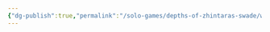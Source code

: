 ```yaml
---
{"dg-publish":true,"permalink":"/solo-games/depths-of-zhintaras-swade/world/drukmor-excalidraw/","tags":["excalidraw"]}
---
```

<style> .container {font-family: sans-serif; text-align: center;} .button-wrapper button {z-index: 1;height: 40px; width: 100px; margin: 10px;padding: 5px;} .excalidraw .App-menu_top .buttonList { display: flex;} .excalidraw-wrapper { height: 800px; margin: 50px; position: relative;} :root[dir="ltr"] .excalidraw .layer-ui__wrapper .zen-mode-transition.App-menu_bottom--transition-left {transform: none;} </style><script src="https://cdn.jsdelivr.net/npm/react@17/umd/react.production.min.js"></script><script src="https://cdn.jsdelivr.net/npm/react-dom@17/umd/react-dom.production.min.js"></script><script type="text/javascript" src="https://cdn.jsdelivr.net/npm/@excalidraw/excalidraw@0/dist/excalidraw.production.min.js"></script><div id="Drukmorexcalidraw.md"></div><script>(function(){const InitialData={"type":"excalidraw","version":2,"source":"https://github.com/zsviczian/obsidian-excalidraw-plugin/releases/tag/2.2.8","elements":[{"type":"image","version":346,"versionNonce":274837405,"index":"a0","isDeleted":false,"id":"Dbqjiogc1_NIml1RNRUYi","fillStyle":"solid","strokeWidth":2,"strokeStyle":"solid","roughness":1,"opacity":100,"angle":0,"x":-1811.6021279649065,"y":-292.0710354228315,"strokeColor":"transparent","backgroundColor":"transparent","width":1160.4040733768609,"height":1485.6294302649947,"seed":1687153755,"groupIds":[],"frameId":null,"roundness":null,"boundElements":[],"updated":1720059009333,"link":null,"locked":true,"status":"pending","fileId":"f87466b032965d28bd70abe170887650af1c6469","scale":[1,1]},{"type":"text","version":308,"versionNonce":232601651,"index":"a1","isDeleted":false,"id":"aoI1mlWD","fillStyle":"solid","strokeWidth":2,"strokeStyle":"solid","roughness":1,"opacity":100,"angle":0,"x":-1317.3719929331314,"y":-201.7915043948949,"strokeColor":"#1e1e1e","backgroundColor":"transparent","width":75.8751220703125,"height":31.919223189991293,"seed":500826167,"groupIds":[],"frameId":null,"roundness":null,"boundElements":[],"updated":1720059009968,"link":null,"locked":false,"fontSize":25.535378551993034,"fontFamily":1,"text":"Dwarf","rawText":"Dwarf","textAlign":"left","verticalAlign":"top","containerId":null,"originalText":"Dwarf","autoResize":true,"lineHeight":1.25},{"type":"image","version":402,"versionNonce":1126413309,"index":"a2","isDeleted":false,"id":"L727GVgG0l6PQ82yAbce3","fillStyle":"solid","strokeWidth":2,"strokeStyle":"solid","roughness":1,"opacity":100,"angle":0,"x":-629.0415633103976,"y":-219.83975124471067,"strokeColor":"transparent","backgroundColor":"transparent","width":803.0876554601809,"height":549.0106388678502,"seed":588001913,"groupIds":[],"frameId":null,"roundness":null,"boundElements":[],"updated":1720059009333,"link":null,"locked":false,"status":"pending","fileId":"1380db20114086e96ff916953eb40a85aed6a555","scale":[1,1]},{"type":"text","version":295,"versionNonce":869783677,"index":"a3","isDeleted":false,"id":"BBcw3K6F","fillStyle":"solid","strokeWidth":2,"strokeStyle":"solid","roughness":1,"opacity":100,"angle":0,"x":-1054.198817292128,"y":207.59547390479202,"strokeColor":"#1e1e1e","backgroundColor":"transparent","width":195.5341796875,"height":31.919223189991293,"seed":915098615,"groupIds":[],"frameId":null,"roundness":null,"boundElements":[],"updated":1720059009968,"link":null,"locked":false,"fontSize":25.535378551993034,"fontFamily":1,"text":"Low Light Vision","rawText":"Low Light Vision","textAlign":"left","verticalAlign":"top","containerId":null,"originalText":"Low Light Vision","autoResize":true,"lineHeight":1.25},{"type":"text","version":298,"versionNonce":2022554067,"index":"a4","isDeleted":false,"id":"LuV3fVQh","fillStyle":"solid","strokeWidth":2,"strokeStyle":"solid","roughness":1,"opacity":100,"angle":0,"x":-1048.0781016207698,"y":237.93388036652232,"strokeColor":"#1e1e1e","backgroundColor":"transparent","width":175.05914306640625,"height":31.919223189991293,"seed":1567854393,"groupIds":[],"frameId":null,"roundness":null,"boundElements":[],"updated":1720059009968,"link":null,"locked":false,"fontSize":25.535378551993034,"fontFamily":1,"text":"Reduced Pace","rawText":"Reduced Pace","textAlign":"left","verticalAlign":"top","containerId":null,"originalText":"Reduced Pace","autoResize":true,"lineHeight":1.25},{"type":"text","version":263,"versionNonce":1805762781,"index":"a5","isDeleted":false,"id":"a8K4YCu1","fillStyle":"solid","strokeWidth":2,"strokeStyle":"solid","roughness":1,"opacity":100,"angle":0,"x":-1380.9955605284836,"y":-59.23405830937486,"strokeColor":"#1e1e1e","backgroundColor":"transparent","width":15.77752685546875,"height":31.919223189991293,"seed":1241507575,"groupIds":[],"frameId":null,"roundness":null,"boundElements":[],"updated":1720059009968,"link":null,"locked":false,"fontSize":25.535378551993034,"fontFamily":1,"text":"5","rawText":"5","textAlign":"left","verticalAlign":"top","containerId":null,"originalText":"5","autoResize":true,"lineHeight":1.25},{"type":"text","version":267,"versionNonce":1761412979,"index":"a6","isDeleted":false,"id":"YY3IAGqe","fillStyle":"solid","strokeWidth":2,"strokeStyle":"solid","roughness":1,"opacity":100,"angle":0,"x":-1055.4194839905724,"y":267.9379793880357,"strokeColor":"#1e1e1e","backgroundColor":"transparent","width":74.57310485839844,"height":31.919223189991293,"seed":705897337,"groupIds":[],"frameId":null,"roundness":null,"boundElements":[],"updated":1720059009968,"link":null,"locked":false,"fontSize":25.535378551993034,"fontFamily":1,"text":"Tough","rawText":"Tough","textAlign":"left","verticalAlign":"top","containerId":null,"originalText":"Tough","autoResize":true,"lineHeight":1.25},{"type":"text","version":285,"versionNonce":1993317693,"index":"a7","isDeleted":false,"id":"HeLNl9rP","fillStyle":"solid","strokeWidth":2,"strokeStyle":"solid","roughness":1,"opacity":100,"angle":0,"x":-1756.6224702259299,"y":-93.83110670730184,"strokeColor":"#1e1e1e","backgroundColor":"transparent","width":14.347854614257812,"height":31.919223189991293,"seed":845571479,"groupIds":[],"frameId":null,"roundness":null,"boundElements":[],"updated":1720059009968,"link":null,"locked":false,"fontSize":25.535378551993034,"fontFamily":1,"text":"x","rawText":"x","textAlign":"left","verticalAlign":"top","containerId":null,"originalText":"x","autoResize":true,"lineHeight":1.25},{"type":"text","version":322,"versionNonce":1433510163,"index":"a8","isDeleted":false,"id":"FpvYTTYB","fillStyle":"solid","strokeWidth":2,"strokeStyle":"solid","roughness":1,"opacity":100,"angle":0,"x":-1777.496661998382,"y":-118.14768188553558,"strokeColor":"#1e1e1e","backgroundColor":"transparent","width":14.347854614257812,"height":31.919223189991293,"seed":1320236345,"groupIds":[],"frameId":null,"roundness":null,"boundElements":[],"updated":1720059009968,"link":null,"locked":false,"fontSize":25.535378551993034,"fontFamily":1,"text":"x","rawText":"x","textAlign":"left","verticalAlign":"top","containerId":null,"originalText":"x","autoResize":true,"lineHeight":1.25},{"type":"text","version":313,"versionNonce":750972317,"index":"a9","isDeleted":false,"id":"IKc4Lkp2","fillStyle":"solid","strokeWidth":2,"strokeStyle":"solid","roughness":1,"opacity":100,"angle":0,"x":-1729.1155872013017,"y":-146.5593366404578,"strokeColor":"#1e1e1e","backgroundColor":"transparent","width":14.347854614257812,"height":31.919223189991293,"seed":2009493623,"groupIds":[],"frameId":null,"roundness":null,"boundElements":[],"updated":1720059009968,"link":null,"locked":false,"fontSize":25.535378551993034,"fontFamily":1,"text":"x","rawText":"x","textAlign":"left","verticalAlign":"top","containerId":null,"originalText":"x","autoResize":true,"lineHeight":1.25},{"type":"text","version":307,"versionNonce":660735667,"index":"aA","isDeleted":false,"id":"sazLErhd","fillStyle":"solid","strokeWidth":2,"strokeStyle":"solid","roughness":1,"opacity":100,"angle":0,"x":-1757.4460541829042,"y":-173.16488232460802,"strokeColor":"#1e1e1e","backgroundColor":"transparent","width":14.347854614257812,"height":31.919223189991293,"seed":113380057,"groupIds":[],"frameId":null,"roundness":null,"boundElements":[],"updated":1720059009968,"link":null,"locked":false,"fontSize":25.535378551993034,"fontFamily":1,"text":"x","rawText":"x","textAlign":"left","verticalAlign":"top","containerId":null,"originalText":"x","autoResize":true,"lineHeight":1.25},{"type":"text","version":325,"versionNonce":2091725309,"index":"aB","isDeleted":false,"id":"QC2Yt2zV","fillStyle":"solid","strokeWidth":2,"strokeStyle":"solid","roughness":1,"opacity":100,"angle":0,"x":-1729.3566592695652,"y":-199.8822526358765,"strokeColor":"#1e1e1e","backgroundColor":"transparent","width":14.347854614257812,"height":31.919223189991293,"seed":1948158167,"groupIds":[],"frameId":null,"roundness":null,"boundElements":[],"updated":1720059009968,"link":null,"locked":false,"fontSize":25.535378551993034,"fontFamily":1,"text":"x","rawText":"x","textAlign":"left","verticalAlign":"top","containerId":null,"originalText":"x","autoResize":true,"lineHeight":1.25},{"type":"text","version":304,"versionNonce":1433712723,"index":"aC","isDeleted":false,"id":"ztZM0bvn","fillStyle":"solid","strokeWidth":2,"strokeStyle":"solid","roughness":1,"opacity":100,"angle":0,"x":-1756.0772031333192,"y":78.92411201135315,"strokeColor":"#1e1e1e","backgroundColor":"transparent","width":14.347854614257812,"height":31.919223189991293,"seed":1725869401,"groupIds":[],"frameId":null,"roundness":null,"boundElements":[],"updated":1720059009968,"link":null,"locked":false,"fontSize":25.535378551993034,"fontFamily":1,"text":"x","rawText":"x","textAlign":"left","verticalAlign":"top","containerId":null,"originalText":"x","autoResize":true,"lineHeight":1.25},{"type":"text","version":287,"versionNonce":1938811485,"index":"aD","isDeleted":false,"id":"5ai7f2IO","fillStyle":"solid","strokeWidth":2,"strokeStyle":"solid","roughness":1,"opacity":100,"angle":0,"x":-1775.6556483031966,"y":113.69345597093138,"strokeColor":"#1e1e1e","backgroundColor":"transparent","width":14.347854614257812,"height":31.919223189991293,"seed":306699863,"groupIds":[],"frameId":null,"roundness":null,"boundElements":[],"updated":1720059009968,"link":null,"locked":false,"fontSize":25.535378551993034,"fontFamily":1,"text":"x","rawText":"x","textAlign":"left","verticalAlign":"top","containerId":null,"originalText":"x","autoResize":true,"lineHeight":1.25},{"type":"text","version":313,"versionNonce":1031812595,"index":"aE","isDeleted":false,"id":"Cm7LyQjs","fillStyle":"solid","strokeWidth":2,"strokeStyle":"solid","roughness":1,"opacity":100,"angle":0,"x":-1755.1512875606043,"y":129.4199557611255,"strokeColor":"#1e1e1e","backgroundColor":"transparent","width":14.347854614257812,"height":31.919223189991293,"seed":1527699193,"groupIds":[],"frameId":null,"roundness":null,"boundElements":[],"updated":1720059009968,"link":null,"locked":false,"fontSize":25.535378551993034,"fontFamily":1,"text":"x","rawText":"x","textAlign":"left","verticalAlign":"top","containerId":null,"originalText":"x","autoResize":true,"lineHeight":1.25},{"type":"text","version":333,"versionNonce":37525181,"index":"aF","isDeleted":false,"id":"pKsxNFlT","fillStyle":"solid","strokeWidth":2,"strokeStyle":"solid","roughness":1,"opacity":100,"angle":0,"x":-1732.5323188059979,"y":157.05198424043624,"strokeColor":"#1e1e1e","backgroundColor":"transparent","width":14.347854614257812,"height":31.919223189991293,"seed":240935607,"groupIds":[],"frameId":null,"roundness":null,"boundElements":[],"updated":1720059009968,"link":null,"locked":false,"fontSize":25.535378551993034,"fontFamily":1,"text":"x","rawText":"x","textAlign":"left","verticalAlign":"top","containerId":null,"originalText":"x","autoResize":true,"lineHeight":1.25},{"type":"text","version":287,"versionNonce":1049296787,"index":"aG","isDeleted":false,"id":"IC0GxJeN","fillStyle":"solid","strokeWidth":2,"strokeStyle":"solid","roughness":1,"opacity":100,"angle":0,"x":-1776.9775891979152,"y":178.46855981214344,"strokeColor":"#1e1e1e","backgroundColor":"transparent","width":14.347854614257812,"height":31.919223189991293,"seed":845132537,"groupIds":[],"frameId":null,"roundness":null,"boundElements":[],"updated":1720059009968,"link":null,"locked":false,"fontSize":25.535378551993034,"fontFamily":1,"text":"x","rawText":"x","textAlign":"left","verticalAlign":"top","containerId":null,"originalText":"x","autoResize":true,"lineHeight":1.25},{"type":"text","version":337,"versionNonce":55883549,"index":"aH","isDeleted":false,"id":"FcQm5Xvs","fillStyle":"solid","strokeWidth":2,"strokeStyle":"solid","roughness":1,"opacity":100,"angle":0,"x":-1732.0030450285742,"y":201.602525469719,"strokeColor":"#1e1e1e","backgroundColor":"transparent","width":14.347854614257812,"height":31.919223189991293,"seed":281593527,"groupIds":[],"frameId":null,"roundness":null,"boundElements":[],"updated":1720059009968,"link":null,"locked":false,"fontSize":25.535378551993034,"fontFamily":1,"text":"x","rawText":"x","textAlign":"left","verticalAlign":"top","containerId":null,"originalText":"x","autoResize":true,"lineHeight":1.25},{"type":"text","version":343,"versionNonce":315331891,"index":"aI","isDeleted":false,"id":"qGCQ1vPp","fillStyle":"solid","strokeWidth":2,"strokeStyle":"solid","roughness":1,"opacity":100,"angle":0,"x":-1706.076985135569,"y":224.60255555575623,"strokeColor":"#1e1e1e","backgroundColor":"transparent","width":14.347854614257812,"height":31.919223189991293,"seed":2092081305,"groupIds":[],"frameId":null,"roundness":null,"boundElements":[],"updated":1720059009968,"link":null,"locked":false,"fontSize":25.535378551993034,"fontFamily":1,"text":"x","rawText":"x","textAlign":"left","verticalAlign":"top","containerId":null,"originalText":"x","autoResize":true,"lineHeight":1.25},{"type":"text","version":312,"versionNonce":21613437,"index":"aJ","isDeleted":false,"id":"5XdB92s3","fillStyle":"solid","strokeWidth":2,"strokeStyle":"solid","roughness":1,"opacity":100,"angle":0,"x":-1755.6812131327308,"y":246.54566051526103,"strokeColor":"#1e1e1e","backgroundColor":"transparent","width":14.347854614257812,"height":31.919223189991293,"seed":2106279703,"groupIds":[],"frameId":null,"roundness":null,"boundElements":[],"updated":1720059009968,"link":null,"locked":false,"fontSize":25.535378551993034,"fontFamily":1,"text":"x","rawText":"x","textAlign":"left","verticalAlign":"top","containerId":null,"originalText":"x","autoResize":true,"lineHeight":1.25},{"type":"text","version":287,"versionNonce":1772648147,"index":"aK","isDeleted":false,"id":"pqVtt7RC","fillStyle":"solid","strokeWidth":2,"strokeStyle":"solid","roughness":1,"opacity":100,"angle":0,"x":-1776.3166187505556,"y":274.97024512660187,"strokeColor":"#1e1e1e","backgroundColor":"transparent","width":14.347854614257812,"height":31.919223189991293,"seed":1898533433,"groupIds":[],"frameId":null,"roundness":null,"boundElements":[],"updated":1720059009968,"link":null,"locked":false,"fontSize":25.535378551993034,"fontFamily":1,"text":"x","rawText":"x","textAlign":"left","verticalAlign":"top","containerId":null,"originalText":"x","autoResize":true,"lineHeight":1.25},{"type":"text","version":299,"versionNonce":1012749277,"index":"aL","isDeleted":false,"id":"1iByXKWY","fillStyle":"solid","strokeWidth":2,"strokeStyle":"solid","roughness":1,"opacity":100,"angle":0,"x":-1053.4202374876947,"y":33.579365313660446,"strokeColor":"#1e1e1e","backgroundColor":"transparent","width":173.2975311279297,"height":31.919223189991293,"seed":1829846167,"groupIds":[],"frameId":null,"roundness":null,"boundElements":[],"updated":1720059009968,"link":null,"locked":false,"fontSize":25.535378551993034,"fontFamily":1,"text":"Enemy (Major)","rawText":"Enemy (Major)","textAlign":"left","verticalAlign":"top","containerId":null,"originalText":"Enemy (Major)","autoResize":true,"lineHeight":1.25},{"type":"text","version":310,"versionNonce":1102586995,"index":"aM","isDeleted":false,"id":"HIFwEgbx","fillStyle":"solid","strokeWidth":2,"strokeStyle":"solid","roughness":1,"opacity":100,"angle":0,"x":-1059.0003590850242,"y":61.80808316804337,"strokeColor":"#1e1e1e","backgroundColor":"transparent","width":212.71585083007812,"height":31.919223189991293,"seed":1750900695,"groupIds":[],"frameId":null,"roundness":null,"boundElements":[],"updated":1720059009968,"link":null,"locked":false,"fontSize":25.535378551993034,"fontFamily":1,"text":"Impulsive (Major)","rawText":"Impulsive (Major)","textAlign":"left","verticalAlign":"top","containerId":null,"originalText":"Impulsive (Major)","autoResize":true,"lineHeight":1.25},{"type":"text","version":279,"versionNonce":1889587261,"index":"aN","isDeleted":false,"id":"ce0CDuAU","fillStyle":"solid","strokeWidth":2,"strokeStyle":"solid","roughness":1,"opacity":100,"angle":0,"x":-1196.861196859311,"y":-170.5859856538982,"strokeColor":"#1e1e1e","backgroundColor":"transparent","width":17.38592529296875,"height":31.919223189991293,"seed":1680653751,"groupIds":[],"frameId":null,"roundness":null,"boundElements":[],"updated":1720059009968,"link":null,"locked":false,"fontSize":25.535378551993034,"fontFamily":1,"text":"3","rawText":"3","textAlign":"left","verticalAlign":"top","containerId":null,"originalText":"3","autoResize":true,"lineHeight":1.25},{"type":"text","version":320,"versionNonce":46210579,"index":"aO","isDeleted":false,"id":"K3asQneX","fillStyle":"solid","strokeWidth":2,"strokeStyle":"solid","roughness":1,"opacity":100,"angle":0,"x":-1623.7824675324118,"y":207.72281588357646,"strokeColor":"#1e1e1e","backgroundColor":"transparent","width":165.30416870117188,"height":26.899455249201463,"seed":1596051191,"groupIds":[],"frameId":null,"roundness":null,"boundElements":[],"updated":1720059009968,"link":null,"locked":false,"fontSize":21.51956419936117,"fontFamily":1,"text":"Fighting (Agility)","rawText":"Fighting (Agility)","textAlign":"left","verticalAlign":"top","containerId":null,"originalText":"Fighting (Agility)","autoResize":true,"lineHeight":1.25},{"type":"text","version":315,"versionNonce":1542832285,"index":"aP","isDeleted":false,"id":"2SVKa6eh","fillStyle":"solid","strokeWidth":2,"strokeStyle":"solid","roughness":1,"opacity":100,"angle":0,"x":-1545.1882986197147,"y":160.10367871552853,"strokeColor":"#1e1e1e","backgroundColor":"transparent","width":61.99275207519531,"height":23.584830541611264,"seed":2008240951,"groupIds":[],"frameId":null,"roundness":null,"boundElements":[],"updated":1720059009968,"link":null,"locked":false,"fontSize":18.86786443328901,"fontFamily":1,"text":"(Spirit)","rawText":"(Spirit)","textAlign":"left","verticalAlign":"top","containerId":null,"originalText":"(Spirit)","autoResize":true,"lineHeight":1.25},{"type":"text","version":311,"versionNonce":1471800243,"index":"aQ","isDeleted":false,"id":"UQFhkxum","fillStyle":"solid","strokeWidth":2,"strokeStyle":"solid","roughness":1,"opacity":100,"angle":0,"x":-1553.714695167328,"y":93.72881989899224,"strokeColor":"#1e1e1e","backgroundColor":"transparent","width":57.08064270019531,"height":19.58208415393925,"seed":212911289,"groupIds":[],"frameId":null,"roundness":null,"boundElements":[],"updated":1720059009968,"link":null,"locked":false,"fontSize":15.665667323151398,"fontFamily":1,"text":"(Agility)","rawText":"(Agility)","textAlign":"left","verticalAlign":"top","containerId":null,"originalText":"(Agility)","autoResize":true,"lineHeight":1.25},{"type":"text","version":326,"versionNonce":68003069,"index":"aR","isDeleted":false,"id":"3UelMjAU","fillStyle":"solid","strokeWidth":2,"strokeStyle":"solid","roughness":1,"opacity":100,"angle":0,"x":-1561.1404821830924,"y":186.6373118972831,"strokeColor":"#1e1e1e","backgroundColor":"transparent","width":57.08064270019531,"height":19.58208415393925,"seed":214992313,"groupIds":[],"frameId":null,"roundness":null,"boundElements":[],"updated":1720059009968,"link":null,"locked":false,"fontSize":15.665667323151398,"fontFamily":1,"text":"(Agility)","rawText":"(Agility)","textAlign":"left","verticalAlign":"top","containerId":null,"originalText":"(Agility)","autoResize":true,"lineHeight":1.25},{"type":"text","version":582,"versionNonce":1221129555,"index":"aS","isDeleted":false,"id":"OslRsvAl","fillStyle":"solid","strokeWidth":2,"strokeStyle":"solid","roughness":1,"opacity":100,"angle":0,"x":-1431.4442840331612,"y":-285.45651258809926,"strokeColor":"#1e1e1e","backgroundColor":"transparent","width":304.21533203125,"height":63.838446379982585,"seed":305028439,"groupIds":[],"frameId":null,"roundness":null,"boundElements":[],"updated":1720059009968,"link":null,"locked":false,"fontSize":25.535378551993034,"fontFamily":1,"text":"Concept: Dwarven Cleric.\nBreaks and heals bones","rawText":"Concept: Dwarven Cleric.\nBreaks and heals bones","textAlign":"left","verticalAlign":"top","containerId":null,"originalText":"Concept: Dwarven Cleric.\nBreaks and heals bones","autoResize":true,"lineHeight":1.25},{"type":"text","version":361,"versionNonce":1013579101,"index":"aT","isDeleted":false,"id":"YFkdKKB7","fillStyle":"solid","strokeWidth":2,"strokeStyle":"solid","roughness":1,"opacity":100,"angle":0,"x":-1572.9208731762867,"y":140.2737480341575,"strokeColor":"#1e1e1e","backgroundColor":"transparent","width":65.75627136230469,"height":19.58208415393925,"seed":850054329,"groupIds":[],"frameId":null,"roundness":null,"boundElements":[],"updated":1720059009968,"link":null,"locked":false,"fontSize":15.665667323151398,"fontFamily":1,"text":"(Smarts)","rawText":"(Smarts)","textAlign":"left","verticalAlign":"top","containerId":null,"originalText":"(Smarts)","autoResize":true,"lineHeight":1.25},{"type":"text","version":388,"versionNonce":356831987,"index":"aU","isDeleted":false,"id":"4PlPe487","fillStyle":"solid","strokeWidth":2,"strokeStyle":"solid","roughness":1,"opacity":100,"angle":0,"x":-1490.013218221115,"y":113.35340493115518,"strokeColor":"#1e1e1e","backgroundColor":"transparent","width":65.75627136230469,"height":19.58208415393925,"seed":1181711161,"groupIds":[],"frameId":null,"roundness":null,"boundElements":[],"updated":1720059009968,"link":null,"locked":false,"fontSize":15.665667323151398,"fontFamily":1,"text":"(Smarts)","rawText":"(Smarts)","textAlign":"left","verticalAlign":"top","containerId":null,"originalText":"(Smarts)","autoResize":true,"lineHeight":1.25},{"type":"text","version":312,"versionNonce":1817987517,"index":"aV","isDeleted":false,"id":"frD0cRd5","fillStyle":"solid","strokeWidth":2,"strokeStyle":"solid","roughness":1,"opacity":100,"angle":0,"x":-1047.345689617994,"y":345.7847558689516,"strokeColor":"#1e1e1e","backgroundColor":"transparent","width":368.4232482910156,"height":31.919223189991293,"seed":356016313,"groupIds":[],"frameId":null,"roundness":null,"boundElements":[],"updated":1720059009968,"link":null,"locked":false,"fontSize":25.535378551993034,"fontFamily":1,"text":"Arcane Background (Miracles)","rawText":"Arcane Background (Miracles)","textAlign":"left","verticalAlign":"top","containerId":null,"originalText":"Arcane Background (Miracles)","autoResize":true,"lineHeight":1.25},{"type":"text","version":366,"versionNonce":1303641235,"index":"aW","isDeleted":false,"id":"pbi7YNBO","fillStyle":"solid","strokeWidth":2,"strokeStyle":"solid","roughness":1,"opacity":100,"angle":0,"x":-1616.6868262031567,"y":231.3094690651742,"strokeColor":"#1e1e1e","backgroundColor":"transparent","width":135.6419219970703,"height":26.89945524920146,"seed":1161256151,"groupIds":[],"frameId":null,"roundness":null,"boundElements":[],"updated":1720059009968,"link":null,"locked":false,"fontSize":21.519564199361167,"fontFamily":1,"text":"Faith (Spirit)","rawText":"Faith (Spirit)","textAlign":"left","verticalAlign":"top","containerId":null,"originalText":"Faith (Spirit)","autoResize":true,"lineHeight":1.25},{"type":"text","version":301,"versionNonce":352717341,"index":"aX","isDeleted":false,"id":"aHqWyd7T","fillStyle":"solid","strokeWidth":2,"strokeStyle":"solid","roughness":1,"opacity":100,"angle":0,"x":-1043.655245697361,"y":373.4629093002902,"strokeColor":"#1e1e1e","backgroundColor":"transparent","width":76.71760559082031,"height":31.919223189991293,"seed":247027607,"groupIds":[],"frameId":null,"roundness":null,"boundElements":[],"updated":1720059009968,"link":null,"locked":false,"fontSize":25.535378551993034,"fontFamily":1,"text":"Healer","rawText":"Healer","textAlign":"left","verticalAlign":"top","containerId":null,"originalText":"Healer","autoResize":true,"lineHeight":1.25},{"type":"image","version":298,"versionNonce":1706924541,"index":"aY","isDeleted":false,"id":"RZZhJi70gq3Ic0H7rWjSf","fillStyle":"solid","strokeWidth":2,"strokeStyle":"solid","roughness":1,"opacity":100,"angle":0,"x":-618.4433890183036,"y":425.81606359672696,"strokeColor":"transparent","backgroundColor":"transparent","width":446.8691246598781,"height":136.61427525316273,"seed":348018681,"groupIds":[],"frameId":null,"roundness":null,"boundElements":[],"updated":1720059009333,"link":null,"locked":false,"status":"pending","fileId":"69f892606ce41927683ccb0f147a9904dbe62842","scale":[1,1]},{"type":"text","version":303,"versionNonce":768406067,"index":"aZ","isDeleted":false,"id":"pwI2pGsh","fillStyle":"solid","strokeWidth":2,"strokeStyle":"solid","roughness":1,"opacity":100,"angle":0,"x":-1188.5218773432155,"y":620.0293340764346,"strokeColor":"#1e1e1e","backgroundColor":"transparent","width":19.530441284179688,"height":31.919223189991293,"seed":1423104153,"groupIds":[],"frameId":null,"roundness":null,"boundElements":[],"updated":1720059009968,"link":null,"locked":false,"fontSize":25.535378551993034,"fontFamily":1,"text":"8","rawText":"8","textAlign":"left","verticalAlign":"top","containerId":null,"originalText":"8","autoResize":true,"lineHeight":1.25},{"type":"text","version":292,"versionNonce":391691901,"index":"aa","isDeleted":false,"id":"TkIGNdRy","fillStyle":"solid","strokeWidth":2,"strokeStyle":"solid","roughness":1,"opacity":100,"angle":0,"x":-1162.9323268362714,"y":619.7541820578831,"strokeColor":"#1e1e1e","backgroundColor":"transparent","width":37.248260498046875,"height":31.919223189991293,"seed":2045350967,"groupIds":[],"frameId":null,"roundness":null,"boundElements":[],"updated":1720059009968,"link":null,"locked":false,"fontSize":25.535378551993034,"fontFamily":1,"text":"/10","rawText":"/10","textAlign":"left","verticalAlign":"top","containerId":null,"originalText":"/10","autoResize":true,"lineHeight":1.25},{"type":"text","version":272,"versionNonce":913716179,"index":"ab","isDeleted":false,"id":"zVFFomkW","fillStyle":"solid","strokeWidth":2,"strokeStyle":"solid","roughness":1,"opacity":100,"angle":0,"x":-1176.2689623994497,"y":589.8801265364004,"strokeColor":"#1e1e1e","backgroundColor":"transparent","width":33.750640869140625,"height":31.919223189991293,"seed":1649436217,"groupIds":[],"frameId":null,"roundness":null,"boundElements":[],"updated":1720059009968,"link":null,"locked":false,"fontSize":25.535378551993034,"fontFamily":1,"text":"PP","rawText":"PP","textAlign":"left","verticalAlign":"top","containerId":null,"originalText":"PP","autoResize":true,"lineHeight":1.25},{"type":"rectangle","version":295,"versionNonce":1616051901,"index":"ac","isDeleted":false,"id":"mCEpp8C4esmSfZMmgzRJT","fillStyle":"solid","strokeWidth":2,"strokeStyle":"solid","roughness":1,"opacity":100,"angle":0,"x":-1201.8753189608244,"y":584.2787640199745,"strokeColor":"#1e1e1e","backgroundColor":"transparent","width":83.2206384743771,"height":69.35050492852638,"seed":1524946105,"groupIds":[],"frameId":null,"roundness":{"type":3},"boundElements":[],"updated":1720059009333,"link":null,"locked":false},{"type":"text","version":375,"versionNonce":974513885,"index":"ad","isDeleted":false,"id":"TbwFHh8N","fillStyle":"solid","strokeWidth":2,"strokeStyle":"solid","roughness":1,"opacity":100,"angle":0,"x":-1777.8363610570675,"y":662.8528062063481,"strokeColor":"#1e1e1e","backgroundColor":"transparent","width":64.78221130371094,"height":25.192834192889325,"seed":1873715863,"groupIds":[],"frameId":null,"roundness":null,"boundElements":[],"updated":1720059009968,"link":null,"locked":false,"fontSize":20.15426735431146,"fontFamily":1,"text":"Healing","rawText":"Healing","textAlign":"left","verticalAlign":"top","containerId":null,"originalText":"Healing","autoResize":true,"lineHeight":1.25},{"type":"text","version":333,"versionNonce":130433395,"index":"ae","isDeleted":false,"id":"Ij8D2xAH","fillStyle":"solid","strokeWidth":2,"strokeStyle":"solid","roughness":1,"opacity":100,"angle":0,"x":-1779.73170942784,"y":694.0630737379643,"strokeColor":"#1e1e1e","backgroundColor":"transparent","width":154.2884979248047,"height":25.192834192889325,"seed":156063417,"groupIds":[],"frameId":null,"roundness":null,"boundElements":[],"updated":1720059009968,"link":null,"locked":false,"fontSize":20.15426735431146,"fontFamily":1,"text":"Smite (Radiant)","rawText":"Smite (Radiant)","textAlign":"left","verticalAlign":"top","containerId":null,"originalText":"Smite (Radiant)","autoResize":true,"lineHeight":1.25},{"type":"text","version":340,"versionNonce":1875837757,"index":"af","isDeleted":false,"id":"4npLf1pw","fillStyle":"solid","strokeWidth":2,"strokeStyle":"solid","roughness":1,"opacity":100,"angle":0,"x":-1780.7986239928216,"y":722.1788045547992,"strokeColor":"#1e1e1e","backgroundColor":"transparent","width":155.9810333251953,"height":25.192834192889325,"seed":1514224569,"groupIds":[],"frameId":null,"roundness":null,"boundElements":[],"updated":1720059009968,"link":null,"locked":false,"fontSize":20.15426735431146,"fontFamily":1,"text":"Bolt (Holy light)","rawText":"Bolt (Holy light)","textAlign":"left","verticalAlign":"top","containerId":null,"originalText":"Bolt (Holy light)","autoResize":true,"lineHeight":1.25},{"type":"text","version":263,"versionNonce":2063833875,"index":"ag","isDeleted":false,"id":"AGw1qmT2","fillStyle":"solid","strokeWidth":2,"strokeStyle":"solid","roughness":1,"opacity":100,"angle":0,"x":-1608.3761174471492,"y":696.8399600331618,"strokeColor":"#1e1e1e","backgroundColor":"transparent","width":18.177352905273438,"height":31.919223189991293,"seed":38304663,"groupIds":[],"frameId":null,"roundness":null,"boundElements":[],"updated":1720059009968,"link":null,"locked":false,"fontSize":25.535378551993034,"fontFamily":1,"text":"2","rawText":"2","textAlign":"left","verticalAlign":"top","containerId":null,"originalText":"2","autoResize":true,"lineHeight":1.25},{"type":"text","version":278,"versionNonce":1558549405,"index":"ah","isDeleted":false,"id":"E2VONYIl","fillStyle":"solid","strokeWidth":2,"strokeStyle":"solid","roughness":1,"opacity":100,"angle":0,"x":-1519.554157156528,"y":689.9049339604182,"strokeColor":"#1e1e1e","backgroundColor":"transparent","width":87.976318359375,"height":31.919223189991293,"seed":1948645593,"groupIds":[],"frameId":null,"roundness":null,"boundElements":[],"updated":1720059009968,"link":null,"locked":false,"fontSize":25.535378551993034,"fontFamily":1,"text":"Smarts","rawText":"Smarts","textAlign":"left","verticalAlign":"top","containerId":null,"originalText":"Smarts","autoResize":true,"lineHeight":1.25},{"type":"text","version":263,"versionNonce":2091172019,"index":"ai","isDeleted":false,"id":"w76OaSV5","fillStyle":"solid","strokeWidth":2,"strokeStyle":"solid","roughness":1,"opacity":100,"angle":0,"x":-1378.9859857604847,"y":694.172632920526,"strokeColor":"#1e1e1e","backgroundColor":"transparent","width":15.77752685546875,"height":31.919223189991293,"seed":374468633,"groupIds":[],"frameId":null,"roundness":null,"boundElements":[],"updated":1720059009968,"link":null,"locked":false,"fontSize":25.535378551993034,"fontFamily":1,"text":"5","rawText":"5","textAlign":"left","verticalAlign":"top","containerId":null,"originalText":"5","autoResize":true,"lineHeight":1.25},{"type":"image","version":296,"versionNonce":1827880051,"index":"aj","isDeleted":false,"id":"UFCZ6tXiwQ-vJxSV_BQtG","fillStyle":"solid","strokeWidth":2,"strokeStyle":"solid","roughness":1,"opacity":100,"angle":0,"x":-2439.6591320924717,"y":441.04330621147756,"strokeColor":"transparent","backgroundColor":"transparent","width":542.2886419836816,"height":501.4574971754985,"seed":633379737,"groupIds":[],"frameId":null,"roundness":null,"boundElements":[],"updated":1720059009333,"link":null,"locked":false,"status":"pending","fileId":"0d6ca012f0bc531d4083f8b1a55de3a2b2357453","scale":[1,1]},{"type":"text","version":272,"versionNonce":495654909,"index":"ak","isDeleted":false,"id":"WNEJGeT7","fillStyle":"solid","strokeWidth":2,"strokeStyle":"solid","roughness":1,"opacity":100,"angle":0,"x":-1602.5079652392055,"y":662.1647075688984,"strokeColor":"#1e1e1e","backgroundColor":"transparent","width":17.38592529296875,"height":31.919223189991293,"seed":988401401,"groupIds":[],"frameId":null,"roundness":null,"boundElements":[],"updated":1720059009968,"link":null,"locked":false,"fontSize":25.535378551993034,"fontFamily":1,"text":"3","rawText":"3","textAlign":"left","verticalAlign":"top","containerId":null,"originalText":"3","autoResize":true,"lineHeight":1.25},{"type":"text","version":290,"versionNonce":642789971,"index":"al","isDeleted":false,"id":"y0F2es56","fillStyle":"solid","strokeWidth":2,"strokeStyle":"solid","roughness":1,"opacity":100,"angle":0,"x":-1519.2873267648285,"y":658.4304658912815,"strokeColor":"#1e1e1e","backgroundColor":"transparent","width":74.5986328125,"height":31.919223189991293,"seed":259616823,"groupIds":[],"frameId":null,"roundness":null,"boundElements":[],"updated":1720059009968,"link":null,"locked":false,"fontSize":25.535378551993034,"fontFamily":1,"text":"Touch","rawText":"Touch","textAlign":"left","verticalAlign":"top","containerId":null,"originalText":"Touch","autoResize":true,"lineHeight":1.25},{"type":"text","version":266,"versionNonce":1270943837,"index":"am","isDeleted":false,"id":"TqEH2qoO","fillStyle":"solid","strokeWidth":2,"strokeStyle":"solid","roughness":1,"opacity":100,"angle":0,"x":-1386.7212181070552,"y":658.6972148826178,"strokeColor":"#1e1e1e","backgroundColor":"transparent","width":54.123565673828125,"height":31.919223189991293,"seed":1823699575,"groupIds":[],"frameId":null,"roundness":null,"boundElements":[],"updated":1720059009969,"link":null,"locked":false,"fontSize":25.535378551993034,"fontFamily":1,"text":"Inst","rawText":"Inst","textAlign":"left","verticalAlign":"top","containerId":null,"originalText":"Inst","autoResize":true,"lineHeight":1.25},{"type":"image","version":292,"versionNonce":286194611,"index":"an","isDeleted":false,"id":"Kk3zCcIp4Swqg0T05rZOg","fillStyle":"solid","strokeWidth":2,"strokeStyle":"solid","roughness":1,"opacity":100,"angle":0,"x":-2434.4367049519406,"y":956.9354413724845,"strokeColor":"transparent","backgroundColor":"transparent","width":537.5197185194532,"height":440.48528002187976,"seed":763028921,"groupIds":["hhmbE-e-PSEuMFw7LDlcT"],"frameId":null,"roundness":null,"boundElements":[],"updated":1720059009333,"link":null,"locked":false,"status":"pending","fileId":"35b81ae59f690eb95d5631d0ac2e7f5dc099f927","scale":[1,1]},{"type":"image","version":379,"versionNonce":137759997,"index":"ao","isDeleted":false,"id":"Vh0IVTq_rq5-VLLt9mUoe","fillStyle":"solid","strokeWidth":2,"strokeStyle":"solid","roughness":1,"opacity":100,"angle":0,"x":-2429.491256943675,"y":1402.4090581619375,"strokeColor":"transparent","backgroundColor":"transparent","width":483.12206341528554,"height":633.8835583817577,"seed":1450295609,"groupIds":["hhmbE-e-PSEuMFw7LDlcT"],"frameId":null,"roundness":null,"boundElements":[],"updated":1720059009333,"link":null,"locked":false,"status":"pending","fileId":"fed75c08791c39d66fc3a495d970d2ce4a47edf8","scale":[1,1]},{"type":"text","version":268,"versionNonce":417099763,"index":"ap","isDeleted":false,"id":"6B23QDYY","fillStyle":"solid","strokeWidth":2,"strokeStyle":"solid","roughness":1,"opacity":100,"angle":0,"x":-1601.8614427968955,"y":720.6342324576526,"strokeColor":"#1e1e1e","backgroundColor":"transparent","width":6.9186248779296875,"height":31.919223189991293,"seed":1898496793,"groupIds":[],"frameId":null,"roundness":null,"boundElements":[],"updated":1720059009969,"link":null,"locked":false,"fontSize":25.535378551993034,"fontFamily":1,"text":"1","rawText":"1","textAlign":"left","verticalAlign":"top","containerId":null,"originalText":"1","autoResize":true,"lineHeight":1.25},{"type":"text","version":315,"versionNonce":1163459773,"index":"aq","isDeleted":false,"id":"oe1dftIc","fillStyle":"solid","strokeWidth":2,"strokeStyle":"solid","roughness":1,"opacity":100,"angle":0,"x":-1545.7926525049563,"y":714.3448382392542,"strokeColor":"#1e1e1e","backgroundColor":"transparent","width":133.2665252685547,"height":31.919223189991293,"seed":1418419767,"groupIds":[],"frameId":null,"roundness":null,"boundElements":[],"updated":1720059009969,"link":null,"locked":false,"fontSize":25.535378551993034,"fontFamily":1,"text":"Smarts x2","rawText":"Smarts x2","textAlign":"left","verticalAlign":"top","containerId":null,"originalText":"Smarts x2","autoResize":true,"lineHeight":1.25},{"type":"text","version":279,"versionNonce":374339987,"index":"ar","isDeleted":false,"id":"UbOCIbWK","fillStyle":"solid","strokeWidth":2,"strokeStyle":"solid","roughness":1,"opacity":100,"angle":0,"x":-1390.9563240032244,"y":713.9243661119938,"strokeColor":"#1e1e1e","backgroundColor":"transparent","width":54.123565673828125,"height":31.919223189991293,"seed":1071854713,"groupIds":[],"frameId":null,"roundness":null,"boundElements":[],"updated":1720059009969,"link":null,"locked":false,"fontSize":25.535378551993034,"fontFamily":1,"text":"Inst","rawText":"Inst","textAlign":"left","verticalAlign":"top","containerId":null,"originalText":"Inst","autoResize":true,"lineHeight":1.25},{"type":"image","version":304,"versionNonce":2139795901,"index":"as","isDeleted":false,"id":"JRJd2vU9KQYr5y6mL9Z0b","fillStyle":"solid","strokeWidth":2,"strokeStyle":"solid","roughness":1,"opacity":100,"angle":0,"x":-2890.443224110855,"y":436.8925701057558,"strokeColor":"transparent","backgroundColor":"transparent","width":437.9317421666805,"height":511.9843399674603,"seed":1070248889,"groupIds":[],"frameId":null,"roundness":null,"boundElements":[],"updated":1720059009333,"link":null,"locked":false,"status":"pending","fileId":"d9c6aa665dcac1a352c43a4df332d73d75ecad82","scale":[1,1]},{"type":"text","version":310,"versionNonce":838098205,"index":"at","isDeleted":false,"id":"QYl74Ffp","fillStyle":"solid","strokeWidth":2,"strokeStyle":"solid","roughness":1,"opacity":100,"angle":0,"x":-1622.6978472109372,"y":250.60328513743184,"strokeColor":"#1e1e1e","backgroundColor":"transparent","width":179.17288208007812,"height":28.305739146302646,"seed":694999895,"groupIds":[],"frameId":null,"roundness":null,"boundElements":[],"updated":1720059009969,"link":null,"locked":false,"fontSize":22.644591317042117,"fontFamily":1,"text":"Healing (Smarts)","rawText":"Healing (Smarts)","textAlign":"left","verticalAlign":"top","containerId":null,"originalText":"Healing (Smarts)","autoResize":true,"lineHeight":1.25},{"type":"text","version":317,"versionNonce":1541492531,"index":"au","isDeleted":false,"id":"vaKGGVHh","fillStyle":"solid","strokeWidth":2,"strokeStyle":"solid","roughness":1,"opacity":100,"angle":0,"x":-1628.253411290058,"y":278.24219685255,"strokeColor":"#1e1e1e","backgroundColor":"transparent","width":182.74990844726562,"height":26.88106553064187,"seed":1717401943,"groupIds":[],"frameId":null,"roundness":null,"boundElements":[],"updated":1720059009969,"link":null,"locked":false,"fontSize":21.504852424513494,"fontFamily":1,"text":"Survival (Smarts)","rawText":"Survival (Smarts)","textAlign":"left","verticalAlign":"top","containerId":null,"originalText":"Survival (Smarts)","autoResize":true,"lineHeight":1.25},{"type":"text","version":346,"versionNonce":1225044349,"index":"av","isDeleted":false,"id":"OMs4hCuc","fillStyle":"solid","strokeWidth":2,"strokeStyle":"solid","roughness":1,"opacity":100,"angle":0,"x":-1323.3012988320993,"y":-65.0460703546596,"strokeColor":"#1e1e1e","backgroundColor":"transparent","width":74.19622802734375,"height":40.88402036346831,"seed":1097711545,"groupIds":[],"frameId":null,"roundness":null,"boundElements":[],"updated":1720059009969,"link":null,"locked":false,"fontSize":16.353608145387323,"fontFamily":1,"text":"6\n7 (staff)","rawText":"6\n7 (staff)","textAlign":"center","verticalAlign":"top","containerId":null,"originalText":"6\n7 (staff)","autoResize":true,"lineHeight":1.25},{"type":"text","version":378,"versionNonce":1006039251,"index":"aw","isDeleted":false,"id":"OH8op4LK","fillStyle":"solid","strokeWidth":2,"strokeStyle":"solid","roughness":1,"opacity":100,"angle":0,"x":-1185.4470302069205,"y":-76.38869506678816,"strokeColor":"#1e1e1e","backgroundColor":"transparent","width":57.87646484375,"height":63.838446379982585,"seed":982733689,"groupIds":[],"frameId":null,"roundness":null,"boundElements":[],"updated":1720059009969,"link":null,"locked":false,"fontSize":25.535378551993034,"fontFamily":1,"text":"6\n(5+1)","rawText":"6\n(5+1)","textAlign":"center","verticalAlign":"top","containerId":null,"originalText":"6\n(5+1)","autoResize":true,"lineHeight":1.25},{"type":"text","version":406,"versionNonce":1472952797,"index":"ax","isDeleted":false,"id":"9CyroEio","fillStyle":"solid","strokeWidth":2,"strokeStyle":"solid","roughness":1,"opacity":100,"angle":0,"x":-1792.3744367135837,"y":941.439504341573,"strokeColor":"#1e1e1e","backgroundColor":"transparent","width":71.79032897949219,"height":31.919223189991293,"seed":1158129559,"groupIds":[],"frameId":null,"roundness":null,"boundElements":[],"updated":1720059009969,"link":null,"locked":false,"fontSize":25.535378551993034,"fontFamily":1,"text":"Staff","rawText":"Staff","textAlign":"left","verticalAlign":"top","containerId":null,"originalText":"Staff","autoResize":true,"lineHeight":1.25},{"type":"text","version":284,"versionNonce":2015846003,"index":"ay","isDeleted":false,"id":"gJoXwrpv","fillStyle":"solid","strokeWidth":2,"strokeStyle":"solid","roughness":1,"opacity":100,"angle":0,"x":-1392.1413374633535,"y":91.66743621936189,"strokeColor":"#1e1e1e","backgroundColor":"transparent","width":192.9300994873047,"height":31.919223189991293,"seed":1759332441,"groupIds":[],"frameId":null,"roundness":null,"boundElements":[],"updated":1720059009969,"link":null,"locked":false,"fontSize":25.535378551993034,"fontFamily":1,"text":"Robes (Armor 1)","rawText":"Robes (Armor 1)","textAlign":"left","verticalAlign":"top","containerId":null,"originalText":"Robes (Armor 1)","autoResize":true,"lineHeight":1.25},{"type":"text","version":285,"versionNonce":123352637,"index":"az","isDeleted":false,"id":"NUglKVU1","fillStyle":"solid","strokeWidth":2,"strokeStyle":"solid","roughness":1,"opacity":100,"angle":0,"x":-1403.2525362644255,"y":121.52869027852944,"strokeColor":"#1e1e1e","backgroundColor":"transparent","width":257.77630615234375,"height":31.919223189991293,"seed":48389815,"groupIds":[],"frameId":null,"roundness":null,"boundElements":[],"updated":1720059009969,"link":null,"locked":false,"fontSize":25.535378551993034,"fontFamily":1,"text":"First Aid Kit (pg 67)","rawText":"First Aid Kit (pg 67)","textAlign":"left","verticalAlign":"top","containerId":null,"originalText":"First Aid Kit (pg 67)","autoResize":true,"lineHeight":1.25},{"type":"text","version":300,"versionNonce":1530468371,"index":"b00","isDeleted":false,"id":"uqX1thGo","fillStyle":"solid","strokeWidth":2,"strokeStyle":"solid","roughness":1,"opacity":100,"angle":0,"x":-1419.4567969779555,"y":943.5227260766446,"strokeColor":"#1e1e1e","backgroundColor":"transparent","width":87.74655151367188,"height":31.919223189991293,"seed":355119991,"groupIds":[],"frameId":null,"roundness":null,"boundElements":[],"updated":1720059009969,"link":null,"locked":false,"fontSize":25.535378551993034,"fontFamily":1,"text":"Str+d4","rawText":"Str+d4","textAlign":"center","verticalAlign":"top","containerId":null,"originalText":"Str+d4","autoResize":true,"lineHeight":1.25},{"type":"text","version":280,"versionNonce":1653761693,"index":"b01","isDeleted":false,"id":"dT6OnuuN","fillStyle":"solid","strokeWidth":2,"strokeStyle":"solid","roughness":1,"opacity":100,"angle":0,"x":-1107.5050786550187,"y":940.0504896968405,"strokeColor":"#1e1e1e","backgroundColor":"transparent","width":6.9186248779296875,"height":31.919223189991293,"seed":762482647,"groupIds":[],"frameId":null,"roundness":null,"boundElements":[],"updated":1720059009969,"link":null,"locked":false,"fontSize":25.535378551993034,"fontFamily":1,"text":"1","rawText":"1","textAlign":"center","verticalAlign":"top","containerId":null,"originalText":"1","autoResize":true,"lineHeight":1.25},{"type":"text","version":354,"versionNonce":321035699,"index":"b02","isDeleted":false,"id":"SUoGhP4L","fillStyle":"solid","strokeWidth":2,"strokeStyle":"solid","roughness":1,"opacity":100,"angle":0,"x":-1084.8809729796212,"y":939.8189225001242,"strokeColor":"#1e1e1e","backgroundColor":"transparent","width":310.5467529296875,"height":31.919223189991293,"seed":1818672601,"groupIds":[],"frameId":null,"roundness":null,"boundElements":[],"updated":1720059009969,"link":null,"locked":false,"fontSize":25.535378551993034,"fontFamily":1,"text":"Parry+1/Reach 1/2 hands","rawText":"Parry+1/Reach 1/2 hands","textAlign":"center","verticalAlign":"top","containerId":null,"originalText":"Parry+1/Reach 1/2 hands","autoResize":true,"lineHeight":1.25},{"type":"text","version":305,"versionNonce":472222461,"index":"b03","isDeleted":false,"id":"JusIkfsJ","fillStyle":"solid","strokeWidth":2,"strokeStyle":"solid","roughness":1,"opacity":100,"angle":0,"x":-1350.441126200488,"y":-226.1873805596524,"strokeColor":"#1e1e1e","backgroundColor":"transparent","width":99.10740661621094,"height":31.919223189991293,"seed":1535630003,"groupIds":[],"frameId":null,"roundness":null,"boundElements":[],"updated":1720059009969,"link":null,"locked":false,"fontSize":25.535378551993034,"fontFamily":1,"text":"Drukmor","rawText":"Drukmor","textAlign":"center","verticalAlign":"top","containerId":null,"originalText":"Drukmor","autoResize":true,"lineHeight":1.25},{"type":"text","version":368,"versionNonce":1258975059,"index":"b04","isDeleted":false,"id":"qTjwJ3Bo","fillStyle":"solid","strokeWidth":2,"strokeStyle":"solid","roughness":1,"opacity":100,"angle":0,"x":-1423.4346891149448,"y":169.08308008299468,"strokeColor":"#1e1e1e","backgroundColor":"transparent","width":294.7947692871094,"height":255.35378551993034,"seed":1485721146,"groupIds":[],"frameId":null,"roundness":null,"boundElements":[],"updated":1720059009969,"link":null,"locked":false,"fontSize":25.535378551993034,"fontFamily":1,"text":"Holy symbol (silver)\nbedroll, flint and steel\ncandle, healer’s kit,\nlantern, 0 pints of oil,\n2 torches\nparchment, ink and quill,\nbackpack, waterskin\n1 week’s rations","rawText":"Holy symbol (silver)\nbedroll, flint and steel\ncandle, healer’s kit,\nlantern, 0 pints of oil,\n2 torches\nparchment, ink and quill,\nbackpack, waterskin\n1 week’s rations","textAlign":"left","verticalAlign":"top","containerId":null,"originalText":"Holy symbol (silver)\nbedroll, flint and steel\ncandle, healer’s kit,\nlantern, 0 pints of oil,\n2 torches\nparchment, ink and quill,\nbackpack, waterskin\n1 week’s rations","autoResize":true,"lineHeight":1.25},{"type":"text","version":900,"versionNonce":345318237,"index":"b05","isDeleted":false,"id":"kAGXumqg","fillStyle":"solid","strokeWidth":2,"strokeStyle":"solid","roughness":1,"opacity":100,"angle":0,"x":-548.4324268990795,"y":667.8049892194349,"strokeColor":"#1e1e1e","backgroundColor":"transparent","width":1329.755126953125,"height":287.2730087099216,"seed":1690201299,"groupIds":[],"frameId":null,"roundness":null,"boundElements":[],"updated":1720059009969,"link":null,"locked":false,"fontSize":25.535378551993034,"fontFamily":1,"text":"Background:\nA Healer, cleric of Tramadir, dwarven god of healing and protection.\nHas worked in dwarven cities and temples for years, but not has decided that\nit's time to act on the protection commandments of Tramadir, so he started adventuring into the world.\nHis main drive is getting rid of abominations like undeads.\n\nPersonality:\nRough and humurous, especially towards other races, even if never disrespectful.\nJust tries to show that dwarves can be talkative and light hearted, contrary to popular belief.","rawText":"Background:\nA Healer, cleric of Tramadir, dwarven god of healing and protection.\nHas worked in dwarven cities and temples for years, but not has decided that\nit's time to act on the protection commandments of Tramadir, so he started adventuring into the world.\nHis main drive is getting rid of abominations like undeads.\n\nPersonality:\nRough and humurous, especially towards other races, even if never disrespectful.\nJust tries to show that dwarves can be talkative and light hearted, contrary to popular belief.","textAlign":"left","verticalAlign":"top","containerId":null,"originalText":"Background:\nA Healer, cleric of Tramadir, dwarven god of healing and protection.\nHas worked in dwarven cities and temples for years, but not has decided that\nit's time to act on the protection commandments of Tramadir, so he started adventuring into the world.\nHis main drive is getting rid of abominations like undeads.\n\nPersonality:\nRough and humurous, especially towards other races, even if never disrespectful.\nJust tries to show that dwarves can be talkative and light hearted, contrary to popular belief.","autoResize":true,"lineHeight":1.25},{"type":"text","version":123,"versionNonce":88542451,"index":"b06","isDeleted":false,"id":"r8reGDWs","fillStyle":"solid","strokeWidth":2,"strokeStyle":"solid","roughness":1,"opacity":100,"angle":0,"x":-1419.1198411171938,"y":412.07260566780667,"strokeColor":"#1e1e1e","backgroundColor":"transparent","width":171.9444580078125,"height":31.919223189991293,"seed":1789284710,"groupIds":[],"frameId":null,"roundness":null,"boundElements":[],"updated":1720059009969,"link":null,"locked":false,"fontSize":25.535378551993034,"fontFamily":1,"text":"Healing Potion","rawText":"Healing Potion","textAlign":"left","verticalAlign":"top","containerId":null,"originalText":"Healing Potion","autoResize":true,"lineHeight":1.25},{"type":"image","version":268,"versionNonce":1865648115,"index":"b07","isDeleted":false,"id":"XyjfuPCjHgbETGiFFknnl","fillStyle":"solid","strokeWidth":2,"strokeStyle":"solid","roughness":1,"opacity":100,"angle":0,"x":-1745.1525159040314,"y":-1330.6832077097656,"strokeColor":"transparent","backgroundColor":"transparent","width":985.6656121069311,"height":985.6656121069311,"seed":1533321808,"groupIds":[],"frameId":null,"roundness":null,"boundElements":[],"updated":1720059009333,"link":null,"locked":false,"status":"pending","fileId":"a05878b0e99988fa50e6946e7f7c7709c04870e7","scale":[1,1]},{"type":"text","version":128,"versionNonce":540192701,"index":"b08","isDeleted":false,"id":"w7OqEfFU","fillStyle":"solid","strokeWidth":2,"strokeStyle":"solid","roughness":1,"opacity":100,"angle":0,"x":-1421.5969966608518,"y":448.48763660846254,"strokeColor":"#1e1e1e","backgroundColor":"transparent","width":350.95965576171875,"height":75,"seed":1428977235,"groupIds":[],"frameId":null,"roundness":null,"boundElements":[],"updated":1720059009969,"link":null,"locked":false,"fontSize":20,"fontFamily":1,"text":"Goblin Poison \n(-1 die type to Agility and skill rolls\n30 mins)","rawText":"Goblin Poison \n(-1 die type to Agility and skill rolls\n30 mins)","textAlign":"left","verticalAlign":"top","containerId":null,"originalText":"Goblin Poison \n(-1 die type to Agility and skill rolls\n30 mins)","autoResize":true,"lineHeight":1.25},{"type":"text","version":67,"versionNonce":895415955,"index":"b09","isDeleted":false,"id":"u117jFdj","fillStyle":"solid","strokeWidth":2,"strokeStyle":"solid","roughness":1,"opacity":100,"angle":0,"x":-2681.0602620284044,"y":-351.6119622497016,"strokeColor":"#1e1e1e","backgroundColor":"transparent","width":524.078369140625,"height":79.63999999999999,"seed":988136698,"groupIds":[],"frameId":null,"roundness":null,"boundElements":[],"updated":1720059009969,"link":null,"locked":false,"fontSize":63.71199999999999,"fontFamily":1,"text":"Common inventory","rawText":"Common inventory","textAlign":"left","verticalAlign":"top","containerId":null,"originalText":"Common inventory","autoResize":true,"lineHeight":1.25},{"type":"text","version":82,"versionNonce":220180509,"index":"b0A","isDeleted":false,"id":"EJiqVX9B","fillStyle":"solid","strokeWidth":2,"strokeStyle":"solid","roughness":1,"opacity":100,"angle":0,"x":-2666.5802620284044,"y":-203.50161742211526,"strokeColor":"#1e1e1e","backgroundColor":"transparent","width":109.99763488769531,"height":56.88965517241378,"seed":1059459878,"groupIds":[],"frameId":null,"roundness":null,"boundElements":[],"updated":1720059009969,"link":null,"locked":false,"fontSize":45.511724137931026,"fontFamily":1,"text":"Gold:","rawText":"Gold:","textAlign":"left","verticalAlign":"top","containerId":null,"originalText":"Gold:","autoResize":true,"lineHeight":1.25},{"type":"text","version":111,"versionNonce":436775987,"index":"b0B","isDeleted":false,"id":"RtAqWThc","fillStyle":"solid","strokeWidth":2,"strokeStyle":"solid","roughness":1,"opacity":100,"angle":0,"x":-2525.4939172008185,"y":-212.60396224970148,"strokeColor":"#1e1e1e","backgroundColor":"transparent","width":142.62828063964844,"height":56.88965517241378,"seed":1905546042,"groupIds":[],"frameId":null,"roundness":null,"boundElements":[],"updated":1720059009969,"link":null,"locked":false,"fontSize":45.511724137931026,"fontFamily":1,"text":"130 gp","rawText":"130 gp","textAlign":"left","verticalAlign":"top","containerId":null,"originalText":"130 gp","autoResize":true,"lineHeight":1.25},{"type":"text","version":103,"versionNonce":1766696061,"index":"b0C","isDeleted":false,"id":"34GiGzsX","fillStyle":"solid","strokeWidth":2,"strokeStyle":"solid","roughness":1,"opacity":100,"angle":0,"x":-2659.8784438465877,"y":-130.96976417000383,"strokeColor":"#1e1e1e","backgroundColor":"transparent","width":337.73980712890625,"height":75,"seed":598634955,"groupIds":[],"frameId":null,"roundness":null,"boundElements":[],"updated":1720059009969,"link":null,"locked":false,"fontSize":20,"fontFamily":1,"text":"Loot:\nGolden Ancient Pin, 1000 gp value.\nRuby Necklace, 2000 gp value.","rawText":"Loot:\nGolden Ancient Pin, 1000 gp value.\nRuby Necklace, 2000 gp value.","textAlign":"left","verticalAlign":"top","containerId":null,"originalText":"Loot:\nGolden Ancient Pin, 1000 gp value.\nRuby Necklace, 2000 gp value.","autoResize":true,"lineHeight":1.25},{"type":"text","version":11,"versionNonce":1462414803,"index":"b0D","isDeleted":false,"id":"9URtcTw9","fillStyle":"solid","strokeWidth":2,"strokeStyle":"solid","roughness":1,"opacity":100,"angle":0,"x":-1186.6970141651548,"y":53.076377188637764,"strokeColor":"#1e1e1e","backgroundColor":"transparent","width":64.27995300292969,"height":25,"seed":2143851278,"groupIds":[],"frameId":null,"roundness":null,"boundElements":[],"updated":1720059009969,"link":null,"locked":false,"fontSize":20,"fontFamily":1,"text":"20 lbs","rawText":"20 lbs","textAlign":"left","verticalAlign":"top","containerId":null,"originalText":"20 lbs","autoResize":true,"lineHeight":1.25}],"appState":{"theme":"light","viewBackgroundColor":"#ffffff","currentItemStrokeColor":"#1e1e1e","currentItemBackgroundColor":"transparent","currentItemFillStyle":"solid","currentItemStrokeWidth":2,"currentItemStrokeStyle":"solid","currentItemRoughness":1,"currentItemOpacity":100,"currentItemFontFamily":1,"currentItemFontSize":20,"currentItemTextAlign":"left","currentItemStartArrowhead":null,"currentItemEndArrowhead":"arrow","scrollX":3537.4174048855475,"scrollY":1532.5747598687492,"zoom":{"value":0.35000000000000003},"currentItemRoundness":"round","gridSize":null,"gridColor":{"Bold":"#C9C9C9FF","Regular":"#EDEDEDFF"},"currentStrokeOptions":null,"previousGridSize":null,"frameRendering":{"enabled":true,"clip":true,"name":true,"outline":true},"objectsSnapModeEnabled":false},"files":{}};InitialData.scrollToContent=true;App=()=>{const e=React.useRef(null),t=React.useRef(null),[n,i]=React.useState({width:void 0,height:void 0});return React.useEffect(()=>{i({width:t.current.getBoundingClientRect().width,height:t.current.getBoundingClientRect().height});const e=()=>{i({width:t.current.getBoundingClientRect().width,height:t.current.getBoundingClientRect().height})};return window.addEventListener("resize",e),()=>window.removeEventListener("resize",e)},[t]),React.createElement(React.Fragment,null,React.createElement("div",{className:"excalidraw-wrapper",ref:t},React.createElement(ExcalidrawLib.Excalidraw,{ref:e,width:n.width,height:n.height,initialData:InitialData,viewModeEnabled:!0,zenModeEnabled:!0,gridModeEnabled:!1})))},excalidrawWrapper=document.getElementById("Drukmorexcalidraw.md");ReactDOM.render(React.createElement(App),excalidrawWrapper);})();</script>